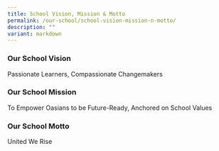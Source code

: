 ```yaml
---
title: School Vision, Mission & Motto
permalink: /our-school/school-vision-mission-n-motto/
description: ""
variant: markdown
---
```

### Our School Vision

Passionate Learners, Compassionate Changemakers

### Our School Mission

To Empower Oasians to be Future-Ready, Anchored on School Values

### Our School Motto

United We Rise